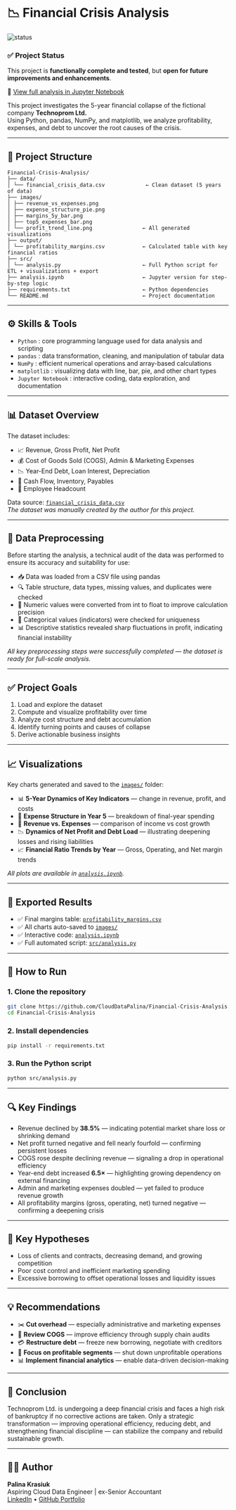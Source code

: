 # 📉 Financial Crisis Analysis
![status](https://img.shields.io/badge/status-passed-brightgreen)

### ✅ Project Status
This project is **functionally complete and tested**, but **open for future improvements and enhancements**.

📄 [View full analysis in Jupyter Notebook](https://github.com/CloudDataPalina/Technoprom-Financial-Analysis/blob/main/analysis.ipynb)

This project investigates the 5-year financial collapse of the fictional company **Technoprom Ltd.**  
Using Python, pandas, NumPy, and matplotlib, we analyze profitability, expenses, and debt to uncover the root causes of the crisis.

---
## 📁 Project Structure

```
Financial-Crisis-Analysis/
├── data/
│ └── financial_crisis_data.csv             ← Clean dataset (5 years of data)
├── images/
│ ├── revenue_vs_expenses.png
│ ├── expense_structure_pie.png
│ ├── margins_5y_bar.png
│ ├── top5_expenses_bar.png
│ └── profit_trend_line.png                ← All generated visualizations
├── output/
│ └── profitability_margins.csv            ← Calculated table with key financial ratios
├── src/
│ └── analysis.py                          ← Full Python script for ETL + visualizations + export
├── analysis.ipynb                         ← Jupyter version for step-by-step logic
├── requirements.txt                       ← Python dependencies
└── README.md                              ← Project documentation
```

---

## ⚙️ Skills & Tools

- `Python` : core programming language used for data analysis and scripting  
- `pandas` : data transformation, cleaning, and manipulation of tabular data  
- `NumPy` : efficient numerical operations and array-based calculations  
- `matplotlib` : visualizing data with line, bar, pie, and other chart types  
- `Jupyter Notebook` : interactive coding, data exploration, and documentation   

---

## 📊 Dataset Overview

The dataset includes:
- 📈 Revenue, Gross Profit, Net Profit  
- 💰 Cost of Goods Sold (COGS), Admin & Marketing Expenses  
- 📉 Year-End Debt, Loan Interest, Depreciation  
- 🧾 Cash Flow, Inventory, Payables  
- 👥 Employee Headcount  

Data source: [`financial_crisis_data.csv`](/data/financial_crisis_data.csv)  
*The dataset was manually created by the author for this project.*

---

## 📂 Data Preprocessing
Before starting the analysis, a technical audit of the data was performed to ensure its accuracy and suitability for use:
- 📥 Data was loaded from a CSV file using pandas
- 🔍 Table structure, data types, missing values, and duplicates were checked
- 🧼 Numeric values were converted from int to float to improve calculation precision
- 🧾 Categorical values (indicators) were checked for uniqueness
- 📊 Descriptive statistics revealed sharp fluctuations in profit, indicating financial instability

*All key preprocessing steps were successfully completed — the dataset is ready for full-scale analysis.*

---

## ✅ Project Goals

1. Load and explore the dataset  
2. Compute and visualize profitability over time  
3. Analyze cost structure and debt accumulation  
4. Identify turning points and causes of collapse  
5. Derive actionable business insights

---

## 📈 Visualizations

Key charts generated and saved to the [`images/`](./images) folder:

- 📊 **5-Year Dynamics of Key Indicators** — change in revenue, profit, and costs  
- 🥧 **Expense Structure in Year 5** — breakdown of final-year spending  
- 🔻 **Revenue vs. Expenses** — comparison of income vs cost growth  
- 📉 **Dynamics of Net Profit and Debt Load** — illustrating deepening losses and rising liabilities  
- 📈 **Financial Ratio Trends by Year** — Gross, Operating, and Net margin trends

 *All plots are available in [`analysis.ipynb`](analysis.ipynb).*

---
## 📄 Exported Results

- ✅ Final margins table: [`profitability_margins.csv`](./output/profitability_margins.csv)  
- ✅ All charts auto-saved to [`images/`](./images)  
- ✅ Interactive code: [`analysis.ipynb`](./analysis.ipynb)  
- ✅ Full automated script: [`src/analysis.py`](./src/analysis.py)

---
## 🚀 How to Run

### 1. Clone the repository
```bash
git clone https://github.com/CloudDataPalina/Financial-Crisis-Analysis.git
cd Financial-Crisis-Analysis
```
### 2. Install dependencies
```bash
pip install -r requirements.txt
```
### 3. Run the Python script
```bash
python src/analysis.py
```
---

## 🔍 Key Findings

- Revenue declined by **38.5%** — indicating potential market share loss or shrinking demand  
- Net profit turned negative and fell nearly fourfold — confirming persistent losses  
- COGS rose despite declining revenue — signaling a drop in operational efficiency  
- Year-end debt increased **6.5×** — highlighting growing dependency on external financing  
- Admin and marketing expenses doubled — yet failed to produce revenue growth  
- All profitability margins (gross, operating, net) turned negative — confirming a deepening crisis

---

## 🧠 Key Hypotheses

- Loss of clients and contracts, decreasing demand, and growing competition  
- Poor cost control and inefficient marketing spending  
- Excessive borrowing to offset operational losses and liquidity issues

---

## 💡 Recommendations

- ✂️ **Cut overhead** — especially administrative and marketing expenses  
- 🔧 **Review COGS** — improve efficiency through supply chain audits  
- 💳 **Restructure debt** — freeze new borrowing, negotiate with creditors  
- 📌 **Focus on profitable segments** — shut down unprofitable operations  
- 📊 **Implement financial analytics** — enable data-driven decision-making

---

## 🧾 Conclusion

Technoprom Ltd. is undergoing a deep financial crisis and faces a high risk of bankruptcy if no corrective actions are taken. Only a strategic transformation — improving operational efficiency, reducing debt, and strengthening financial discipline — can stabilize the company and rebuild sustainable growth.

---

## 👩‍💻 Author

**Palina Krasiuk**  
Aspiring Cloud Data Engineer | ex-Senior Accountant  
[LinkedIn](https://www.linkedin.com/in/palina-krasiuk-954404372/) • [GitHub Portfolio](https://github.com/CloudDataPalina)
